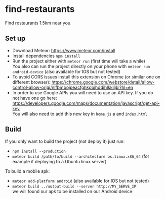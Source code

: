 # find-restaurants
Find restaurants 1.5km near you.

## Set up
- Download Meteor: https://www.meteor.com/install
- Install dependencies `npm install`
- Run the project either with `meteor run` (first time will take a while)
<br>You also can run the project directly on your phone with `meteor run android-device` (also available for IOS but not tested)
- To avoid CORS issues install this extension on Chrome (or similar one on different browser): https://chrome.google.com/webstore/detail/allow-control-allow-origi/nlfbmbojpeacfghkpbjhddihlkkiljbi?hl=en
- In order to use Google APIs you will need to use an API key. If you do not have one go here: https://developers.google.com/maps/documentation/javascript/get-api-key <br>
You will also need to add this new key in `home.js` a and `index.html`

## Build
If you only want to build the project (not deploy it) just run:
- `npm install --production`
- `meteor build /path/to/build --architecture os.linux.x86_64` (for example if deploying to a Ubuntu linux server)

To build a mobile apk:
- `meteor add-platform android` (also available for IOS but not tested)
- `meteor build ../output-build --server http://MY_SERVE_IP` <br>
we will found our apk to be installed on our Android device